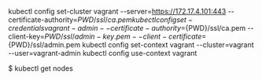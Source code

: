  kubectl config set-cluster vagrant --server=https://172.17.4.101:443 --certificate-authority=${PWD}/ssl/ca.pem
 kubectl config set-credentials vagrant-admin --certificate-authority=${PWD}/ssl/ca.pem --client-key=${PWD}/ssl/admin-key.pem --client-certificate=${PWD}/ssl/admin.pem
 kubectl config set-context vagrant --cluster=vagrant --user=vagrant-admin
 kubectl config use-context vagrant

$ kubectl get nodes
